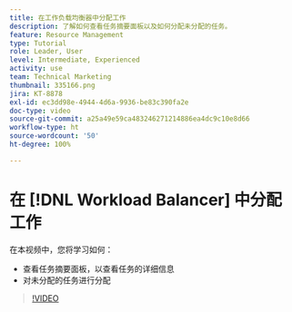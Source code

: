 ```yaml
---
title: 在工作负载均衡器中分配工作
description: 了解如何查看任务摘要面板以及如何分配未分配的任务。
feature: Resource Management
type: Tutorial
role: Leader, User
level: Intermediate, Experienced
activity: use
team: Technical Marketing
thumbnail: 335166.png
jira: KT-8878
exl-id: ec3dd98e-4944-4d6a-9936-be83c390fa2e
doc-type: video
source-git-commit: a25a49e59ca483246271214886ea4dc9c10e8d66
workflow-type: ht
source-wordcount: '50'
ht-degree: 100%

---
```


# 在 [!DNL Workload Balancer] 中分配工作

在本视频中，您将学习如何：

* 查看任务摘要面板，以查看任务的详细信息
* 对未分配的任务进行分配


>[!VIDEO](https://video.tv.adobe.com/v/335166/?quality=12&learn=on)
